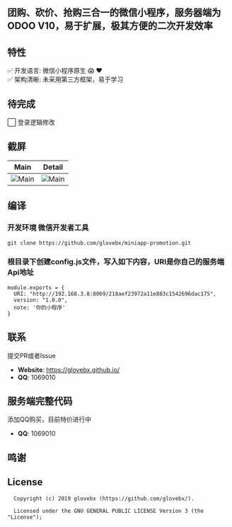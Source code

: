 ## 团购、砍价、抢购三合一的微信小程序，服务器端为ODOO V10，易于扩展，极其方便的二次开发效率

## 特性
:white_check_mark:  开发语言: 微信小程序原生 :scream: :heart: <br/>
:white_check_mark:  架构清晰: 未采用第三方框架，易于学习 <br/>
    
## 待完成
:white_large_square: 登录逻辑修改 <br/>

## 截屏

| Main     | Detail     | 
| :-------------: | :-------------: | 
| ![Main](http://gallery3.moco.co/miniapp-promotion-snapshot1.jpeg) | ![Main](http://gallery3.moco.co/miniapp-promotion-snapshot2.jpeg) | 

## 编译
### 开发环境 微信开发者工具
```
git clone https://github.com/glovebx/miniapp-promotion.git
``` 
 
### 根目录下创建config.js文件，写入如下内容，URI是你自己的服务端Api地址
```
module.exports = {
  URI: "http://192.168.3.8:8069/218aef23972a11e883c1542696dac175",
  version: "1.0.0",
  note: '你的小程序'
}
```

## 联系

提交PR或者Issue

- **Website**: https://glovebx.github.io/
- **QQ**: 1069010

## 服务端完整代码

添加QQ购买，目前特价进行中

- **QQ**: 1069010


## 鸣谢


License
--------


      Copyright (c) 2019 glovebx (https://github.com/glovebx/).

      Licensed under the GNU GENERAL PUBLIC LICENSE Version 3 (the "License");    
